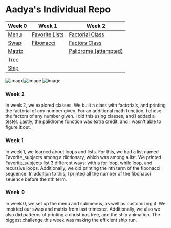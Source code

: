 # Aadya's Individual Repo

| Week 0 | Week 1   | Week 2 |
| ------ | ---------|-------|
| [Menu](https://replit.com/@AadyanjaliDaita/indivrepo#python_menu_challenges/menu.py)   | [Favorite Lists](https://replit.com/@AadyanjaliDaita/indivrepo#python_menu_challenges/week_1/lists_and_loops.py)| [Factorial Class](https://replit.com/@AadyanjaliDaita/indivrepo#python_menu_challenges/week_2/factorial.py)|
| [Swap](https://replit.com/@AadyanjaliDaita/indivrepo#python_menu_challenges/week_0/swap.py)   | [Fibonacci](https://replit.com/@AadyanjaliDaita/indivrepo#python_menu_challenges/week_1/fibonacci.py)| [Factors Class](https://replit.com/@AadyanjaliDaita/indivrepo#python_menu_challenges/week_2/factors_num.py)|
|[Matrix](https://replit.com/@AadyanjaliDaita/indivrepo#python_menu_challenges/week_0/keypad.py)  |          |  [Palidrome (attempted)](https://replit.com/@AadyanjaliDaita/indivrepo#python_menu_challenges/week_2/palidrome.py)|
|[Tree](https://replit.com/@AadyanjaliDaita/indivrepo#python_menu_challenges/week_0/christmastree.py)    |          |            |
|[Ship](https://replit.com/@AadyanjaliDaita/indivrepo#python_menu_challenges/week_0/ship.py)    |          |          |

![image](https://user-images.githubusercontent.com/89223650/161322195-ba46077a-318e-4828-a1fd-cc9c76668c31.png)![image](https://user-images.githubusercontent.com/89223650/161321903-ea08b5ec-d031-4f8d-8f8e-95f92046134e.png)
![image](https://user-images.githubusercontent.com/89223650/161322410-996c832b-c0b2-4569-85fc-b81402644fc2.png)



### Week 2
In week 2, we explored classes. We built a class with factorials, and printing the factorial of any number given. For an additional math function, I chose the factors of any number given. I did this using classes, and I added a tester. Lastly, the palidrome function was extra credit, and I wasn't able to figure it out. 



### Week 1
In week 1, we learned about loops and lists. For this, we had a list named Favorite_subjects among a dictionary, which was among a list. We printed Favorite_subjects list 3 different ways: with a for loop, while loop, and recursive loops. Additionally, we did printing the nth term of the fibonacci sequence. In addition to this, I printed all the number of the fibonacci seuence before the nth term. 

### Week 0
In week 0, we set up the menu and submenus, as well as customizing it. We impirted our swap and matrix from last trimester. Additionally, we also we also did patterns of printing a christmas tree, and the ship animation. The biggest challenge this week was making the efficient ship run. 
